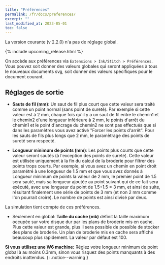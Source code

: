```yaml
---
title: "Préférences"
permalink: /fr/docs/preferences/
excerpt: ""
last_modified_at: 2023-05-01
toc: false
---
```

La version courante (v 2.2.0) n'a pas de réglage global.

{% include upcoming_release.html %}

On accède aux préférences via `Extensions > Ink/Stitch > Préférences`.
Vous pouvez soit donner des valeurs globales qui seront appliquées à tous le nouveaux documents svg, soit donner des valeurs spécifiques pour le document courant.


## Réglages de sortie

* **Sauts de fil (mm)**: Un saut de fil plus court que cette valeur sera traité comme un point normal (sans point de sureté). Par exemple si cette valeur est à 2 mm, chaque fois qu'il y a un saut de fil entre le chemin1 et le chemin2  d'une longueur inférieure à 2 mm, le points d'arrêt  du chemin1 et le point d'ancrage du chemin2 ne sont pas effectués que  si dans les paramètres vous avez activé  "Forcer les points d'arrêt". Pour les sauts de fils plus longs que 2 mm, le paramètrage des points de sureté sera respecté.
 
* **Longueur minimum de points (mm)**: Les points plus courts que cette valeur seront sautés (à l'exception des points de sureté). Cette valeur est utilisée uniquement à la fin du calcul de la broderie pour filtrer des points trops courts. Par exemple, si vous avez un chemin en point droit paramétré à une longueur de 1.5 mm et que vous avez donnés à Longueur minimum de points la valeur de 2 mm, le premier point de 1.5 sera sauté, mais sa longueur ajoutée au point suivant qui de ce fait sera exécuté, avec une longueur du point  de 1.5+1.5 = 3 mm, et ainsi de suite, résultant finalement une série de points de 3 mm (et non 2 mm comme l'on pourrait croire). Le nombre de points est ainsi divisé par deux.

La simulation tient compte de ces préférences.

* Seulement en global: **Taille du cache (mb)**  définit la taille maximum occupée sur votre disque dur par les plans de broderie mis en cache. Plus cette valeur est grande, plus il sera possible de possible de stocker des plans de broderie. Un plan de broderie mis en cache sera affiché beaucoup plus rapidement. La valeur par défaut est 100.


**Si vous utilisez une W6 machine:** Réglez votre longueur minimum de point global à au moins 0.3mm, sinon vous risquez des points manquants à des endroits inattendus.
{: .notice--warning }
